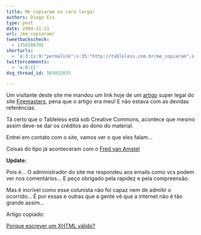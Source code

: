 ```yaml
---
title: Me copiaram na cara larga!
authors: Diego Eis
type: post
date: 2004-11-11
url: /me_copiaram/
tweetbackscheck:
  - 1356286792
shorturls:
  - 'a:3:{s:9:"permalink";s:35:"http://tableless.com.br/me_copiaram";s:7:"tinyurl";s:26:"http://tinyurl.com/3jrgmsq";s:4:"isgd";s:19:"http://is.gd/HQuHOM";}'
twittercomments:
  - 'a:0:{}'
dsq_thread_id: 503032035

---
```

Um visitante deste site me mandou um link hoje de um [artigo][1] super legal do site [Firemasters][2], pena que o artigo era meu! E não estava com as devidas referências.
              
Tá certo que o Tableless está sob Creative Commons, acontece que mesmo assim deve-se dar os créditos ao dono do material.
              
Entrei em contato com o site, vamos ver o que eles falam&#8230;
              
Coisas do tipo já aconteceram com o [Fred van Amstel][3] 

**Update:**
              
Pois é&#8230; O administrador do site me respondeu aos emails como vcs podem ver nos comentários&#8230; E peço obrigado pela rapidez e pela compreensão.
              
Mas é incrível como esse colunista não foi capaz nem de admitir o ocorrido&#8230; É por essas e outras que a gente vê que a internet não é tão grande assim&#8230;
              
Artigo copiado:
              
[Porque escrever um XHTML válido?][4]

 [1]: http://www.portalfiremasters.com.br/index.php?area=arquivos&action=view&a=2366
 [2]: http://www.portalfiremasters.com.br/
 [3]: http://www.usabilidoido.com.br/me_plagiaram_descaradamente.html
 [4]: http://tableless.com.br/artigos/xhtml.asp